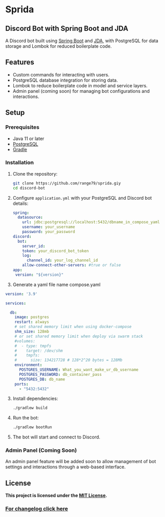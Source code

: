 # Sprida
## Discord Bot with Spring Boot and JDA

A Discord bot built using [Spring Boot](https://spring.io/projects/spring-boot) and [JDA](https://github.com/DV8FromTheWorld/JDA), with PostgreSQL for data storage and Lombok for reduced boilerplate code.

## Features

- Custom commands for interacting with users.
- PostgreSQL database integration for storing data.
- Lombok to reduce boilerplate code in model and service layers.
- Admin panel (coming soon) for managing bot configurations and interactions.

## Setup

### Prerequisites

- Java 11 or later
- [PostgreSQL](https://www.postgresql.org/)
- [Gradle](https://gradle.org/)

### Installation

1. Clone the repository:

   ```bash
   git clone https://github.com/range79/sprida.giy
   cd discord-bot
   ```

2. Configure `application.yml` with your PostgreSQL and Discord bot details:

   ```yaml
   spring:
     datasource:
       url: jdbc:postgresql://localhost:5432/dbname_in_compose_yaml
       username: your_username
       password: your_password 
   discord:
     bot:
       server_id:
       token: your_discord_bot_token
       log:
         channel_id: your_log_channel_id
       allow-connect-other-servers: #true or false
   app:
    version: "${version}"   
   ```
3. Generate a yaml file name compose.yaml

```yaml
version: '3.9'

services:

  db:
    image: postgres
    restart: always
    # set shared memory limit when using docker-compose
    shm_size: 128mb
    # or set shared memory limit when deploy via swarm stack
    #volumes:
    #  - type: tmpfs
    #    target: /dev/shm
    #    tmpfs:
    #      size: 134217728 # 128*2^20 bytes = 128Mb
    environment:
      POSTGRES_USERNAME: What_you_want_make_ur_db_username
      POSTGRES_PASSWORD: db_container_pass
      POSTGRES_DB: db_name
    ports:
      - "5432:5432"
```





3. Install dependencies:

   ```bash
   ./gradlew build
   ```

4. Run the bot:

   ```bash
   ./gradlew bootRun
   ```

5. The bot will start and connect to Discord.

### Admin Panel (Coming Soon)

An admin panel feature will be added soon to allow management of bot settings and interactions through a web-based interface.

## License

**This project is licensed under the [MIT License](https://opensource.org/licenses/MIT).**

### [For changelog click here](CHANGELOG.md)